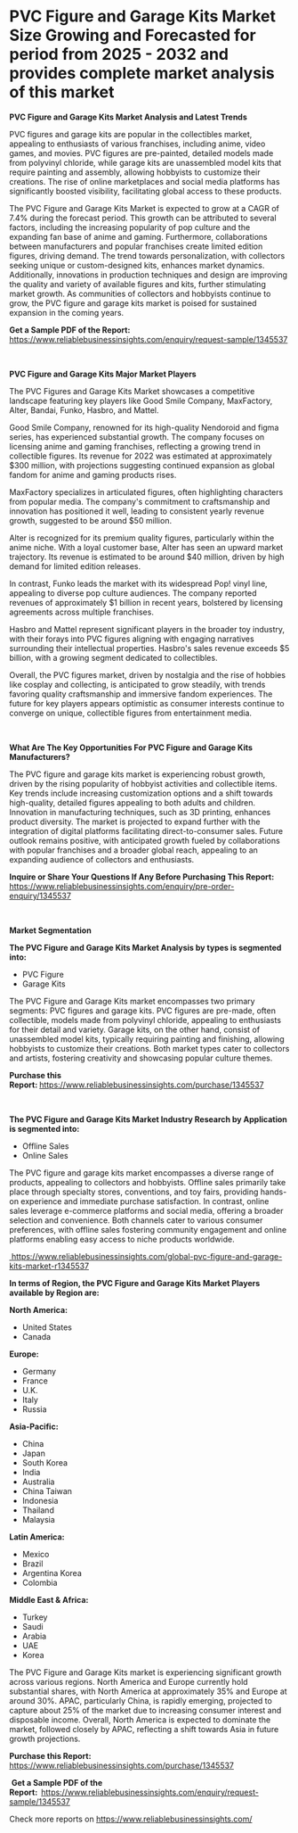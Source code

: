 <p><h1>PVC Figure and Garage Kits Market Size Growing and Forecasted for period from 2025 - 2032 and provides complete market analysis of this market</h1></p><p><strong>PVC Figure and Garage Kits Market Analysis and Latest Trends</strong></p>
<p><p>PVC figures and garage kits are popular in the collectibles market, appealing to enthusiasts of various franchises, including anime, video games, and movies. PVC figures are pre-painted, detailed models made from polyvinyl chloride, while garage kits are unassembled model kits that require painting and assembly, allowing hobbyists to customize their creations. The rise of online marketplaces and social media platforms has significantly boosted visibility, facilitating global access to these products.</p><p>The PVC Figure and Garage Kits Market is expected to grow at a CAGR of 7.4% during the forecast period. This growth can be attributed to several factors, including the increasing popularity of pop culture and the expanding fan base of anime and gaming. Furthermore, collaborations between manufacturers and popular franchises create limited edition figures, driving demand. The trend towards personalization, with collectors seeking unique or custom-designed kits, enhances market dynamics. Additionally, innovations in production techniques and design are improving the quality and variety of available figures and kits, further stimulating market growth. As communities of collectors and hobbyists continue to grow, the PVC figure and garage kits market is poised for sustained expansion in the coming years.</p></p>
<p><strong>Get a Sample PDF of the Report:&nbsp;</strong> <a href="https://www.reliablebusinessinsights.com/enquiry/request-sample/1345537?utm_campaign=2271&utm_medium=2&utm_source=Github&utm_content=ia&utm_term=09022025&utm_id=pvc-figure-and-garage-kits">https://www.reliablebusinessinsights.com/enquiry/request-sample/1345537</a></p>
<p>&nbsp;</p>
<p><strong>PVC Figure and Garage Kits Major Market Players</strong></p>
<p><p>The PVC Figures and Garage Kits Market showcases a competitive landscape featuring key players like Good Smile Company, MaxFactory, Alter, Bandai, Funko, Hasbro, and Mattel. </p><p>Good Smile Company, renowned for its high-quality Nendoroid and figma series, has experienced substantial growth. The company focuses on licensing anime and gaming franchises, reflecting a growing trend in collectible figures. Its revenue for 2022 was estimated at approximately $300 million, with projections suggesting continued expansion as global fandom for anime and gaming products rises.</p><p>MaxFactory specializes in articulated figures, often highlighting characters from popular media. The company's commitment to craftsmanship and innovation has positioned it well, leading to consistent yearly revenue growth, suggested to be around $50 million.</p><p>Alter is recognized for its premium quality figures, particularly within the anime niche. With a loyal customer base, Alter has seen an upward market trajectory. Its revenue is estimated to be around $40 million, driven by high demand for limited edition releases.</p><p>In contrast, Funko leads the market with its widespread Pop! vinyl line, appealing to diverse pop culture audiences. The company reported revenues of approximately $1 billion in recent years, bolstered by licensing agreements across multiple franchises.</p><p>Hasbro and Mattel represent significant players in the broader toy industry, with their forays into PVC figures aligning with engaging narratives surrounding their intellectual properties. Hasbro's sales revenue exceeds $5 billion, with a growing segment dedicated to collectibles.</p><p>Overall, the PVC figures market, driven by nostalgia and the rise of hobbies like cosplay and collecting, is anticipated to grow steadily, with trends favoring quality craftsmanship and immersive fandom experiences. The future for key players appears optimistic as consumer interests continue to converge on unique, collectible figures from entertainment media.</p></p>
<p>&nbsp;</p>
<p><strong>What Are The Key Opportunities For PVC Figure and Garage Kits Manufacturers?</strong></p>
<p><p>The PVC figure and garage kits market is experiencing robust growth, driven by the rising popularity of hobbyist activities and collectible items. Key trends include increasing customization options and a shift towards high-quality, detailed figures appealing to both adults and children. Innovation in manufacturing techniques, such as 3D printing, enhances product diversity. The market is projected to expand further with the integration of digital platforms facilitating direct-to-consumer sales. Future outlook remains positive, with anticipated growth fueled by collaborations with popular franchises and a broader global reach, appealing to an expanding audience of collectors and enthusiasts.</p></p>
<p><strong>Inquire or Share Your Questions If Any Before Purchasing This Report:</strong> <a href="https://www.reliablebusinessinsights.com/enquiry/pre-order-enquiry/1345537?utm_campaign=2271&utm_medium=2&utm_source=Github&utm_content=ia&utm_term=09022025&utm_id=pvc-figure-and-garage-kits">https://www.reliablebusinessinsights.com/enquiry/pre-order-enquiry/1345537</a></p>
<p>&nbsp;</p>
<p><strong>Market Segmentation</strong></p>
<p><strong>The PVC Figure and Garage Kits Market Analysis by types is segmented into:</strong></p>
<p><ul><li>PVC Figure</li><li>Garage Kits</li></ul></p>
<p><p>The PVC Figure and Garage Kits market encompasses two primary segments: PVC figures and garage kits. PVC figures are pre-made, often collectible, models made from polyvinyl chloride, appealing to enthusiasts for their detail and variety. Garage kits, on the other hand, consist of unassembled model kits, typically requiring painting and finishing, allowing hobbyists to customize their creations. Both market types cater to collectors and artists, fostering creativity and showcasing popular culture themes.</p></p>
<p><strong>Purchase this Report:&nbsp;</strong><a href="https://www.reliablebusinessinsights.com/purchase/1345537?utm_campaign=2271&utm_medium=2&utm_source=Github&utm_content=ia&utm_term=09022025&utm_id=pvc-figure-and-garage-kits">https://www.reliablebusinessinsights.com/purchase/1345537</a></p>
<p>&nbsp;</p>
<p><strong>The PVC Figure and Garage Kits Market Industry Research by Application is segmented into:</strong></p>
<p><ul><li>Offline Sales</li><li>Online Sales</li></ul></p>
<p><p>The PVC figure and garage kits market encompasses a diverse range of products, appealing to collectors and hobbyists. Offline sales primarily take place through specialty stores, conventions, and toy fairs, providing hands-on experience and immediate purchase satisfaction. In contrast, online sales leverage e-commerce platforms and social media, offering a broader selection and convenience. Both channels cater to various consumer preferences, with offline sales fostering community engagement and online platforms enabling easy access to niche products worldwide.</p></p>
<p><a href="https://www.reliablebusinessinsights.com/global-pvc-figure-and-garage-kits-market-r1345537?utm_campaign=2271&utm_medium=2&utm_source=Github&utm_content=ia&utm_term=09022025&utm_id=pvc-figure-and-garage-kits">&nbsp;https://www.reliablebusinessinsights.com/global-pvc-figure-and-garage-kits-market-r1345537</a></p>
<p><strong>In terms of Region, the PVC Figure and Garage Kits Market Players available by Region are:</strong></p>
<p>
    <p> <strong> North America: </strong>
        <ul>
            <li>United States</li>
            <li>Canada</li>
        </ul>
        </p> 
    <p> <strong> Europe: </strong>
        <ul>
            <li>Germany</li>
            <li>France</li>
            <li>U.K.</li>
            <li>Italy</li>
            <li>Russia</li>
        </ul>
        </p> 
    <p> <strong> Asia-Pacific: </strong>
        <ul>
            <li>China</li>
            <li>Japan</li>
            <li>South Korea</li>
            <li>India</li>
            <li>Australia</li>
            <li>China Taiwan</li>
            <li>Indonesia</li>
            <li>Thailand</li>
            <li>Malaysia</li>
        </ul>
        </p> 
    <p> <strong> Latin America: </strong>
        <ul>
            <li>Mexico</li>
            <li>Brazil</li>
            <li>Argentina Korea</li>
            <li>Colombia</li>
        </ul>
        </p> 
    <p> <strong> Middle East & Africa: </strong>
        <ul>
            <li>Turkey</li>
            <li>Saudi</li>
            <li>Arabia</li>
            <li>UAE</li>
            <li>Korea</li>
        </ul>
    </p>
    </p>
<p><p>The PVC Figure and Garage Kits market is experiencing significant growth across various regions. North America and Europe currently hold substantial shares, with North America at approximately 35% and Europe at around 30%. APAC, particularly China, is rapidly emerging, projected to capture about 25% of the market due to increasing consumer interest and disposable income. Overall, North America is expected to dominate the market, followed closely by APAC, reflecting a shift towards Asia in future growth projections.</p></p>
<p><strong>Purchase this Report: </strong><a href="https://www.reliablebusinessinsights.com/purchase/1345537?utm_campaign=2271&utm_medium=2&utm_source=Github&utm_content=ia&utm_term=09022025&utm_id=pvc-figure-and-garage-kits">https://www.reliablebusinessinsights.com/purchase/1345537</a></p>
<p>&nbsp;<strong>Get a Sample PDF of the Report:&nbsp;&nbsp;</strong><a href="https://www.reliablebusinessinsights.com/enquiry/request-sample/1345537?utm_campaign=2271&utm_medium=2&utm_source=Github&utm_content=ia&utm_term=09022025&utm_id=pvc-figure-and-garage-kits">https://www.reliablebusinessinsights.com/enquiry/request-sample/1345537</a></p>
<p><strong></strong></p>
<p>Check more reports on <a href="https://www.reliablebusinessinsights.com/?utm_campaign=2271&utm_medium=2&utm_source=Github&utm_content=ia&utm_term=09022025&utm_id=pvc-figure-and-garage-kits">https://www.reliablebusinessinsights.com/</a></p>